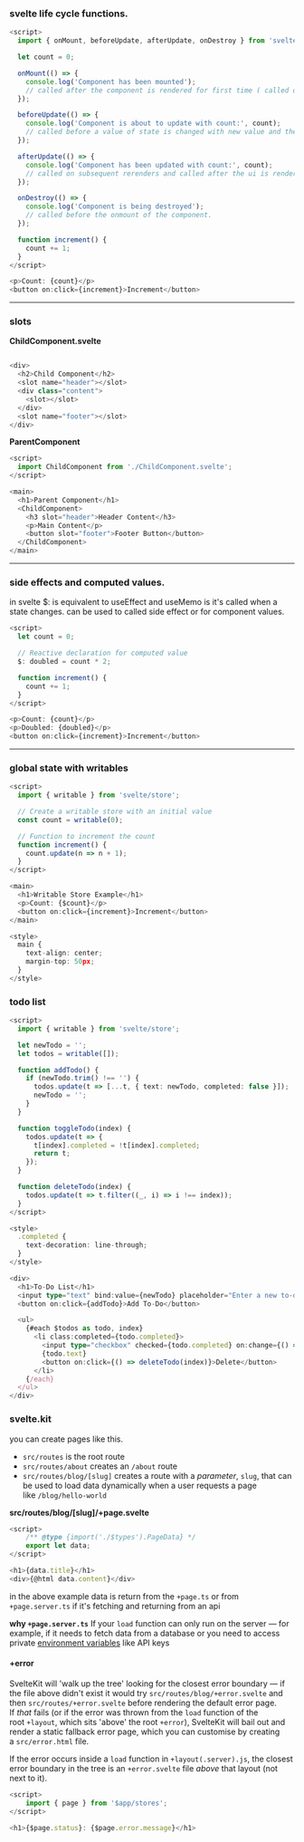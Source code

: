 
### svelte life cycle functions.
```ts
<script>
  import { onMount, beforeUpdate, afterUpdate, onDestroy } from 'svelte';

  let count = 0;

  onMount(() => {
    console.log('Component has been mounted');
    // called after the component is rendered for first time ( called on mount )
  });

  beforeUpdate(() => {
    console.log('Component is about to update with count:', count);
    // called before a value of state is changed with new value and then the component mounts.
  });

  afterUpdate(() => {
    console.log('Component has been updated with count:', count);
    // called on subsequent rerenders and called after the ui is rendered.
  });

  onDestroy(() => {
    console.log('Component is being destroyed');
    // called before the onmount of the component.
  });

  function increment() {
    count += 1;
  }
</script>

<p>Count: {count}</p>
<button on:click={increment}>Increment</button>

```

---
### slots

**ChildComponent.svelte**
```ts

<div>
  <h2>Child Component</h2>
  <slot name="header"></slot>
  <div class="content">
    <slot></slot>
  </div>
  <slot name="footer"></slot>
</div>
```

**ParentComponent**
```ts
<script>
  import ChildComponent from './ChildComponent.svelte';
</script>

<main>
  <h1>Parent Component</h1>
  <ChildComponent>
    <h3 slot="header">Header Content</h3>
    <p>Main Content</p>
    <button slot="footer">Footer Button</button>
  </ChildComponent>
</main>
```

---
### side effects and computed values.

in svelte $: is equivalent to useEffect and useMemo is it's called when a state changes. can be used to called side effect or for component values.
```ts
<script>
  let count = 0;

  // Reactive declaration for computed value
  $: doubled = count * 2;

  function increment() {
    count += 1;
  }
</script>

<p>Count: {count}</p>
<p>Doubled: {doubled}</p>
<button on:click={increment}>Increment</button>

```

---
### global state with writables

```ts
<script>
  import { writable } from 'svelte/store';

  // Create a writable store with an initial value
  const count = writable(0);

  // Function to increment the count
  function increment() {
    count.update(n => n + 1);
  }
</script>

<main>
  <h1>Writable Store Example</h1>
  <p>Count: {$count}</p>
  <button on:click={increment}>Increment</button>
</main>

<style>
  main {
    text-align: center;
    margin-top: 50px;
  }
</style>

```

### todo list


```ts
<script>
  import { writable } from 'svelte/store';

  let newTodo = '';
  let todos = writable([]);

  function addTodo() {
    if (newTodo.trim() !== '') {
      todos.update(t => [...t, { text: newTodo, completed: false }]);
      newTodo = '';
    }
  }

  function toggleTodo(index) {
    todos.update(t => {
      t[index].completed = !t[index].completed;
      return t;
    });
  }

  function deleteTodo(index) {
    todos.update(t => t.filter((_, i) => i !== index));
  }
</script>

<style>
  .completed {
    text-decoration: line-through;
  }
</style>

<div>
  <h1>To-Do List</h1>
  <input type="text" bind:value={newTodo} placeholder="Enter a new to-do" />
  <button on:click={addTodo}>Add To-Do</button>

  <ul>
    {#each $todos as todo, index}
      <li class:completed={todo.completed}>
        <input type="checkbox" checked={todo.completed} on:change={() => toggleTodo(index)} />
        {todo.text}
        <button on:click={() => deleteTodo(index)}>Delete</button>
      </li>
    {/each}
  </ul>
</div>

```



### svelte.kit

you can create pages like this. 
- `src/routes` is the root route
- `src/routes/about` creates an `/about` route
- `src/routes/blog/[slug]` creates a route with a _parameter_, `slug`, that can be used to load data dynamically when a user requests a page like `/blog/hello-world`

**src/routes/blog/[slug]/+page.svelte**
```ts
<script>
	/** @type {import('./$types').PageData} */
	export let data;
</script>

<h1>{data.title}</h1>
<div>{@html data.content}</div>
```
in the above example data is return from the `+page.ts` or from `+page.server.ts` if it's fetching and returning from an api

**why `+page.server.ts`**
If your `load` function can only run on the server — for example, if it needs to fetch data from a database or you need to access private [environment variables](https://kit.svelte.dev/docs/modules#$env-static-private) like API keys


#### +error
SvelteKit will 'walk up the tree' looking for the closest error boundary — if the file above didn't exist it would try `src/routes/blog/+error.svelte` and then `src/routes/+error.svelte` before rendering the default error page. If _that_ fails (or if the error was thrown from the `load` function of the root `+layout`, which sits 'above' the root `+error`), SvelteKit will bail out and render a static fallback error page, which you can customise by creating a `src/error.html` file.

If the error occurs inside a `load` function in `+layout(.server).js`, the closest error boundary in the tree is an `+error.svelte` file _above_ that layout (not next to it).

```ts
<script>
	import { page } from '$app/stores';
</script>

<h1>{$page.status}: {$page.error.message}</h1>
```
